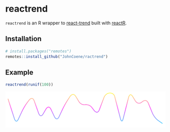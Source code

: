 # reactrend

`reactrend` is an R wrapper to [react-trend](https://github.com/unsplash/react-trend) built with [reactR](https://github.com/React-r/reactR).

## Installation

``` r
# install.packages("remotes")
remotes::install_github("JohnCoene/ractrend")
```

## Example

``` r
reactrend(runif(100))
```

![](reactrend.png)
